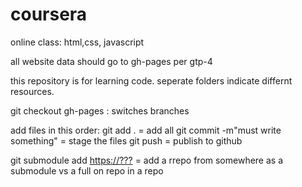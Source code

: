 # coursera
online class: html,css, javascript

all website data should go to gh-pages per gtp-4

this repository is for learning code.
seperate folders indicate differnt resources.

git checkout gh-pages : switches branches
   
  add files in this order:
git add . = add all
git commit -m"must write something" = stage the files
git push = publish to github

git submodule add <https://???> = add a rrepo from somewhere as a submodule vs a full on repo in a repo